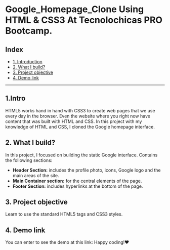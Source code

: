 # Google_Homepage_Clone Using HTML &amp; CSS3 At Tecnolochicas PRO Bootcamp.



## **Index**
* [1. Introduction](#)
* [2. What I build?](#)
* [3. Project objective](#)
* [4. Demo link](#)

****

## 1.Intro

HTML5 works hand in hand with CSS3 to create web pages that we use every day in the browser. Even the website where you right now have content that was built with HTML and CSS. In this project with my knowledge of HTML and CSS, I cloned the Google homepage interface.

## 2. What I build?

In this project, I focused on building the static Google interface. Contains the following sections:

* **Header Section:** includes the profile photo, icons, Google logo and the main areas of the site.
* **Main Container section:** for the central elements of the page.
* **Footer Section:** includes hyperlinks at the bottom of the page.

## 3. Project objective

Learn to use the standard HTML5 tags and CSS3 styles.

## 4. Demo link

You can enter to see the demo at this link: 
Happy coding!❤
